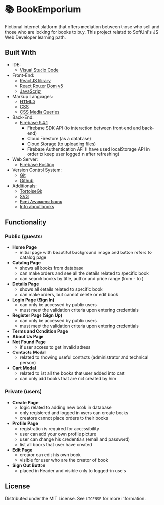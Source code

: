 # 📚 BookEmporium

Fictional internet platform that offers mediation between those who sell and those who are looking for books to buy. This project related to SoftUni's JS Web Developer learning path.


 ## Built With


- IDE:
  - [Visual Studio Code](https://code.visualstudio.com/ "Visual Studio Code")
- Front-End:
  - [ReactJS library](https://reactjs.org/ "ReactJS library")
  - [React Router Dom v5](https://v5.reactrouter.com/ "React Router Dom v5")
  - [JavaScript](https://developer.mozilla.org/en-US/docs/Web/JavaScript "JavaScript")
- Markup Languages:
  - [HTML5](https://developer.mozilla.org/en-US/docs/Web/HTML "HTML5")
  - [CSS](https://developer.mozilla.org/en-US/docs/Web/CSS "CSS3")
  - [CSS Media Queries](https://developer.mozilla.org/en-US/docs/Web/CSS/Media_Queries/Using_media_queries "CSS Media Queries")
- Back-End:
  - [Firebase 9.4.1](https://firebase.google.com/ "Firebase 9.4.1")
    - Firebase SDK API (to interaction between front-end and back-end)
    - Cloud Firestore (as a database)
    - Cloud Storage (to uploading files)
    - Firebase Authentication API (I have used localStorage API in order to keep user logged in after refreshing)
- Web Server:
  - [Firebase Hosting](https://firebase.google.com/docs/hosting "Firebase Hosting")
- Version Control System:
  - [Git](https://github.com/ "Git")
  - [Github](https://git-scm.com/ "Github")
- Additionals:
  - [TortoiseGit](https://tortoisegit.org/ "TortoiseGit")
  - [SVG](https://developer.mozilla.org/en-US/docs/Web/SVG "SVG")
  - [Font Awesome Icons](https://fontawesome.com/icons "Font Awesome Icons")
  - [Info about books](https://www.goodreads.com/ "Info about books")


## Functionality


### Public (guests)

- **Home Page**
    - initial page with beautiful background image and button refers to catalog page
- **Catalog Page**
    - shows all books from database
    - can make orders and see all the details related to specific book
    - can search books by title, author and price range (from - to )
- **Details Page**
    - shows all details related to specific book
    - can make orders, but cannot delete or edit book
- **Login Page (Sign In)**
    - can only be accessed by public users
    - must meet the validation criteria upon entering credentials
- **Register Page (Sign Up)**
    - can only be accessed by public users
    - must meet the validation criteria upon entering credentials
- **Terms and Condition Page**
- **About Us Page**
- **Not Found Page**
    - if user access to get invalid adress
- **Contacts Modal**
    - related to showing useful contacts (administrator and technical person)
- **Cart Modal**
    - related to list all the books that user added into cart
    - can only add books that are not created by him

### Private (users)

- **Create Page**
    - logic related to adding new book in database
    - only registered and logged in users can create books
    - creators cannot place orders to their books
- **Profile Page** 
    - registration is required for accessibility
    - user can add your own profile picture
    - user can change his credentials (email and password)
    - list all books that user have created
- **Edit Page**
    - creator can edit his own book
    - visible for user who are the creator of book
- **Sign Out Button**
    - placed in Header and visible only to logged-in users


## License


Distributed under the MIT License. See `LICENSE` for more information.
